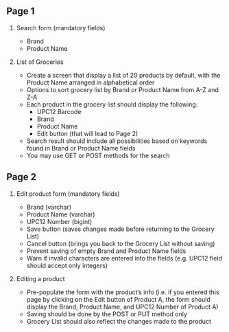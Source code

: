 
## Page 1

1. Search form (mandatory fields)
    * Brand
    * Product Name

2. List of Groceries
    * Create a screen that display a list of 20 products by default, with the Product Name arranged in alphabetical order
    * Options to sort grocery list by Brand or Product Name from A-Z and Z-A
    * Each product in the grocery list should display the following:
        * UPC12 Barcode
        * Brand
        * Product Name
        * Edit button (that will lead to Page 2)
    * Search result should include all possibilities based on keywords found in Brand or Product Name fields
    * You may use GET or POST methods for the search


## Page 2

1. Edit product form (mandatory fields)
    * Brand (varchar)
    * Product Name (varchar)
    * UPC12 Number (bigint)
    * Save button (saves changes made before returning to the Grocery List)
    * Cancel button (brings you back to the Grocery List without saving)
    * Prevent saving of empty Brand and Product Name fields
    * Warn if invalid characters are entered into the fields (e.g. UPC12 field should accept only integers)

2. Editing a product
    * Pre-populate the form with the product’s info (i.e. if you entered this page by clicking on the Edit button of Product A, the form should display the Brand, Product Name, and UPC12 Number of Product A)
    * Saving should be done by the POST or PUT method only
    * Grocery List should also reflect the changes made to the product
